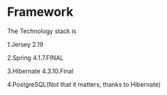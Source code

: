 # Framework

The Technology stack is

1.Jersey 2.19

2.Spring 4.1.7.FINAL

3.Hibernate 4.3.10.Final

4.PostgreSQL(Not that it matters, thanks to Hibernate)
